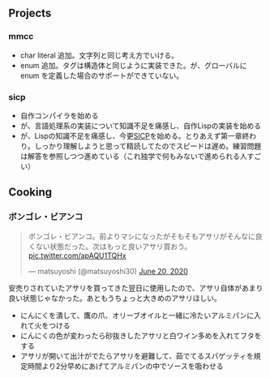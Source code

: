 ## Projects

### mmcc

- char literal 追加。文字列と同じ考え方でいける。
- enum 追加。タグは構造体と同じように実装できた。が、グローバルに enum を定義した場合のサポートができていない。

### sicp

- 自作コンパイラを始める
- が、言語処理系の実装について知識不足を痛感し、自作Lispの実装を始める
- が、Lispの知識不足を痛感し、今更[SICP](https://mitpress.mit.edu/sites/default/files/sicp/full-text/book/book-Z-H-4.html#%_toc_start)を始める。とりあえず第一章終わり。しっかり理解しようと思って精読してたのでスピードは遅め。練習問題は解答を参照しつつ進めている（これ独学で何もみないで進められる人すごい）

## Cooking

### ボンゴレ・ビアンコ

<blockquote class="twitter-tweet"><p lang="ja" dir="ltr">ボンゴレ・ビアンコ。前よりマシになったがそもそもアサリがそんなに良くない状態だった。次はもっと良いアサリ買おう。 <a href="https://t.co/apAQU1TQHx">pic.twitter.com/apAQU1TQHx</a></p>&mdash; matsuyoshi (@matsuyoshi30) <a href="https://twitter.com/matsuyoshi30/status/1274228300257259520?ref_src=twsrc%5Etfw">June 20, 2020</a></blockquote> <script async src="https://platform.twitter.com/widgets.js" charset="utf-8"></script>

安売りされていたアサリを買ってきた翌日に使用したので、アサリ自体があまり良い状態じゃなかった。あともうちょっと大きめのアサリほしい。

- にんにくを潰して、鷹の爪、オリーブオイルと一緒に冷たいアルミパンに入れて火をつける
- にんにくの色が変わったら砂抜きしたアサリと白ワイン多めを入れてフタをする
- アサリが開いて出汁がでたらアサリを避難して、茹でてるスパゲッティを規定時間より2分早めにあげてアルミパンの中でソースを吸わせる
